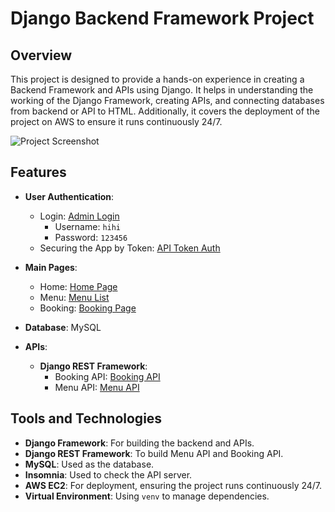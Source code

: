 # Django Backend Framework Project

## Overview
This project is designed to provide a hands-on experience in creating a Backend Framework and APIs using Django. It helps in understanding the working of the Django Framework, creating APIs, and connecting databases from backend or API to HTML. Additionally, it covers the deployment of the project on AWS to ensure it runs continuously 24/7.

![Project Screenshot](https://prnt.sc/13Y58j8lvI9j)

## Features
- **User Authentication**:
  - Login: [Admin Login](http://3.106.122.33:8888/admin/login/?next=/admin/)
    - Username: `hihi`
    - Password: `123456`
  - Securing the App by Token: [API Token Auth](http://3.106.122.33:8888/api/menu/api-token-auth/)

- **Main Pages**:
  - Home: [Home Page](http://3.106.122.33:8888/restaurant/)
  - Menu: [Menu List](http://3.106.122.33:8888/restaurant/menu/)
  - Booking: [Booking Page](http://3.106.122.33:8888/restaurant/booking/)

- **Database**: MySQL

- **APIs**:
  - **Django REST Framework**:
    - Booking API: [Booking API](http://3.106.122.33:8888/api/booking/tables/)
    - Menu API: [Menu API](http://3.106.122.33:8888/api/menu/)

## Tools and Technologies
- **Django Framework**: For building the backend and APIs.
- **Django REST Framework**: To build Menu API and Booking API.
- **MySQL**: Used as the database.
- **Insomnia**: Used to check the API server.
- **AWS EC2**: For deployment, ensuring the project runs continuously 24/7.
- **Virtual Environment**: Using `venv` to manage dependencies.



